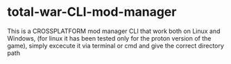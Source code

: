 # total-war-CLI-mod-manager
 This is a CROSSPLATFORM mod manager CLI that work both on Linux and Windows, (for linux it has been tested only for the proton version of the game), simply excecute it via terminal or cmd and give the correct directory path
